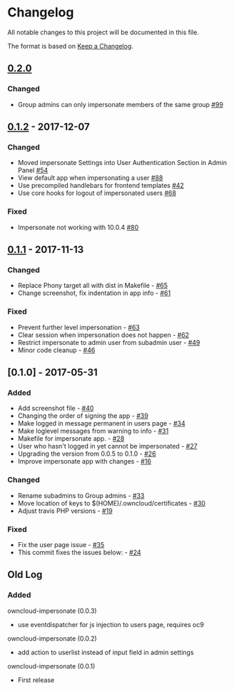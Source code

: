 # Changelog

All notable changes to this project will be documented in this file.

The format is based on [Keep a Changelog](http://keepachangelog.com/en/1.0.0/).

## [0.2.0]

### Changed
- Group admins can only impersonate members of the same group [#99](https://github.com/owncloud/impersonate/pull/99)


## [0.1.2] - 2017-12-07

### Changed
- Moved impersonate Settings into User Authentication Section in Admin Panel [#54](https://github.com/owncloud/impersonate/pull/54)
- View default app when impersonating a user [#88](https://github.com/owncloud/impersonate/pull/88)
- Use precompiled handlebars for frontend templates [#42](https://github.com/owncloud/impersonate/pull/42)
- Use core hooks for logout of impersonated users [#68](https://github.com/owncloud/impersonate/pull/68)

### Fixed
- Impersonate not working with 10.0.4 [#80](https://github.com/owncloud/impersonate/pull/80)


## [0.1.1] - 2017-11-13

### Changed

- Replace Phony target all with dist in Makefile - [#65](https://github.com/owncloud/impersonate/issues/65)
- Change screenshot, fix indentation in app info - [#61](https://github.com/owncloud/impersonate/issues/61)

### Fixed

- Prevent further level impersonation - [#63](https://github.com/owncloud/impersonate/issues/63)
- Clear session when impersonation does not happen - [#62](https://github.com/owncloud/impersonate/issues/62)
- Restrict impersonate to admin user from subadmin user - [#49](https://github.com/owncloud/impersonate/issues/49)
- Minor code cleanup - [#46](https://github.com/owncloud/impersonate/issues/46)

## [0.1.0] - 2017-05-31

### Added

- Add screenshot file - [#40](https://github.com/owncloud/impersonate/issues/40)
- Changing the order of signing the app - [#39](https://github.com/owncloud/impersonate/issues/39)
- Make logged in message permanent in users page - [#34](https://github.com/owncloud/impersonate/issues/34)
- Make loglevel messages from warning to info - [#31](https://github.com/owncloud/impersonate/issues/31)
- Makefile for impersonate app. - [#28](https://github.com/owncloud/impersonate/issues/28)
- User who hasn't logged in yet cannot be impersonated - [#27](https://github.com/owncloud/impersonate/issues/27)
- Upgrading the version from 0.0.5 to 0.1.0 - [#26](https://github.com/owncloud/impersonate/issues/26)
- Improve impersonate app with changes - [#16](https://github.com/owncloud/impersonate/issues/16)

### Changed

- Rename subadmins to Group admins - [#33](https://github.com/owncloud/impersonate/issues/33)
- Move location of keys to $(HOME)/.owncloud/certificates - [#30](https://github.com/owncloud/impersonate/issues/30)
- Adjust travis PHP versions - [#19](https://github.com/owncloud/impersonate/issues/19)

### Fixed

- Fix the user page issue - [#35](https://github.com/owncloud/impersonate/issues/35)
- This commit fixes the issues below: - [#24](https://github.com/owncloud/impersonate/issues/24)


## Old Log

### Added

owncloud-impersonate (0.0.3)
* use eventdispatcher for js injection to users page, requires oc9

owncloud-impersonate (0.0.2)
* add action to userlist instead of input field in admin settings

owncloud-impersonate (0.0.1)
* First release

[0.2.0]: https://github.com/owncloud/impersonate/compare/v0.1.2...v0.2.0
[0.1.2]: https://github.com/owncloud/impersonate/compare/v0.1.1...v0.1.2
[0.1.1]: https://github.com/owncloud/impersonate/compare/v0.1.0...v0.1.1